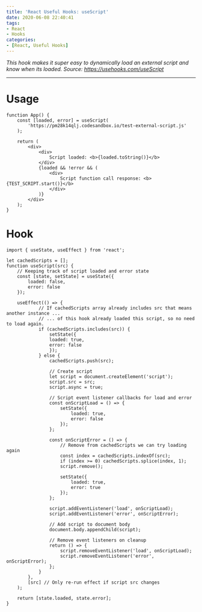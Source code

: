 ```yaml
---
title: 'React Useful Hooks: useScript'
date: 2020-06-08 22:40:41
tags:
- React
- Hooks
categories:
- [React, Useful Hooks]
---
```


*This hook makes it super easy to dynamically load an external script and know when its loaded.*
*Source: https://usehooks.com/useScript*

----------------------------------------

<!-- more -->

# Usage

    function App() {
        const [loaded, error] = useScript(
            'https://pm28k14qlj.codesandbox.io/test-external-script.js'
        );

        return (
            <div>
                <div>
                    Script loaded: <b>{loaded.toString()}</b>
                </div>
                {loaded && !error && (
                    <div>
                        Script function call response: <b>{TEST_SCRIPT.start()}</b>
                    </div>
                )}
            </div>
        );
    }

# Hook

    import { useState, useEffect } from 'react';
    
    let cachedScripts = [];
    function useScript(src) {
        // Keeping track of script loaded and error state
        const [state, setState] = useState({
            loaded: false,
            error: false
        });

        useEffect(() => {
                // If cachedScripts array already includes src that means another instance ...
                // ... of this hook already loaded this script, so no need to load again.
                if (cachedScripts.includes(src)) {
                    setState({
                    loaded: true,
                    error: false
                    });
                } else {
                    cachedScripts.push(src);

                    // Create script
                    let script = document.createElement('script');
                    script.src = src;
                    script.async = true;

                    // Script event listener callbacks for load and error
                    const onScriptLoad = () => {
                        setState({
                            loaded: true,
                            error: false
                        });
                    };

                    const onScriptError = () => {
                        // Remove from cachedScripts we can try loading again
                        const index = cachedScripts.indexOf(src);
                        if (index >= 0) cachedScripts.splice(index, 1);
                        script.remove();

                        setState({
                            loaded: true,
                            error: true
                        });
                    };

                    script.addEventListener('load', onScriptLoad);
                    script.addEventListener('error', onScriptError);

                    // Add script to document body
                    document.body.appendChild(script);

                    // Remove event listeners on cleanup
                    return () => {
                        script.removeEventListener('load', onScriptLoad);
                        script.removeEventListener('error', onScriptError);
                    };
                }
            },
            [src] // Only re-run effect if script src changes
        );

        return [state.loaded, state.error];
    }